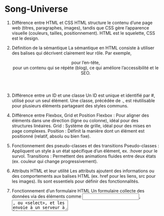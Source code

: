 ﻿# Song-Universe
1. Différence entre HTML et CSS
HTML structure le contenu d’une page web (titres, paragraphes, images), tandis que CSS gère l’apparence visuelle (couleurs, tailles, positionnement). HTML est le squelette, CSS est le design.

2. Définition de la sémantique
La sémantique en HTML consiste à utiliser des balises qui décrivent clairement leur rôle. Par exemple, <header> pour l’en-tête, <article> pour un contenu qui se répète (blog), ce qui améliore l’accessibilité et le SEO.

3. Différence entre un ID et une classe
Un ID est unique et identifié par #, utilisé pour un seul élément. Une classe, précédée de ., est réutilisable pour plusieurs éléments partageant des styles communs.

4. Différence entre Flexbox, Grid et Position
Flexbox : Pour aligner des éléments dans une direction (ligne ou colonne), idéal pour des structures linéaires.
Grid : Système de grille, idéal pour des mises en page complexes.
Position : Définit la manière dont un élément est positionné (relatif, absolu ou bien fixe).

6. Fonctionnement des pseudo-classes et des transitions
Pseudo-classes : Appliquent un style à un état spécifique d’un élément, ex. :hover pour le survol.
Transitions : Permettent des animations fluides entre deux états (ex. couleur qui change progressivement).

6. Attributs HTML et leur utilité
Les attributs ajoutent des informations ou des comportements aux balises HTML (ex. href pour les liens, src pour les images). Ils sont essentiels pour définir des fonctionnalités.

7. Fonctionnement d’un formulaire HTML
Un formulaire collecte des données via des éléments comme <input>, <textarea>, ou <select>, et les envoie à un serveur à l’aide d’attributs comme method et action (URL.

8. Optimisation des images et vidéos
Convertir les medias avec des formats optimisé pour le web tel que webP pour les images et ensuite redimensionner à la taille nécessaire.

10. Fonctionnement des media queries
Les media queries appliquent des styles conditionnels en fonction de la taille de l’écran (@media (max-width: 768px)). Elles sont indispensables pour le design responsive.

1. ---------------------------------------------------------------------------------------------------------

1. Explication du squellette HTML :

Le squelette HTML se divise en trois grandes parties :

Doctype et structure principale :
- Le <!DOCTYPE html> spécifie que la page utilise HTML5, la norme actuelle.
- La balise <html> enveloppe tout le document, et l'attribut lang="en" indique que le contenu est en anglais.
  
En-tête (<head>) :
  Métadonnées :
- meta charset="UTF-8" : Définit l'encodage des caractères pour une compatibilité universelle.
- meta name="viewport" : Permet un affichage responsive sur tous les écrans.
- meta name="description" : Fournit une description de la page pour le SEO.
  Ressources :
- Le fichier CSS externe (styles.css) et les polices Google sont intégrés ici.
- Titre : Définit le texte affiché dans l'onglet du navigateur.

Corps de la page (<body>)
- <header> : Contient la barre de navigation avec un logo, des liens, et un bouton pour contacter le photographe.
- <main> : Divisé en plusieurs sections :
Présentation (<section id="firstSection">) : Un titre et une phrase d'accroche.
Galerie (<section id="secondSection">) : Montre des réalisations avec des images et des dates.
À propos (<section id="thirdSection">) : Une description personnelle et un portrait.
Formulaire de contact (<section id="contact">) : Permet aux utilisateurs de laisser un message via un formulaire interactif.
- <footer> : Mentionne les droits réservés.
